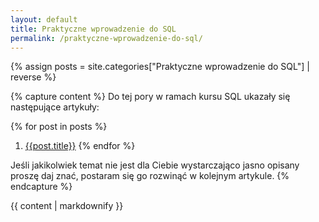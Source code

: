 ```yaml
---
layout: default
title: Praktyczne wprowadzenie do SQL
permalink: /praktyczne-wprowadzenie-do-sql/
---
```

{% assign posts = site.categories["Praktyczne wprowadzenie do SQL"] | reverse %}

{% capture content %}
Do tej pory w ramach kursu SQL ukazały się następujące artykuły:

{% for post in posts %}
 1. [{{post.title}}]({{post.url}})
{% endfor %}

Jeśli jakikolwiek temat nie jest dla Ciebie wystarczająco jasno opisany proszę daj znać, postaram się go rozwinąć w kolejnym artykule.
{% endcapture %}

<div id="main" role="main">
  {{ content | markdownify }}
</div>
